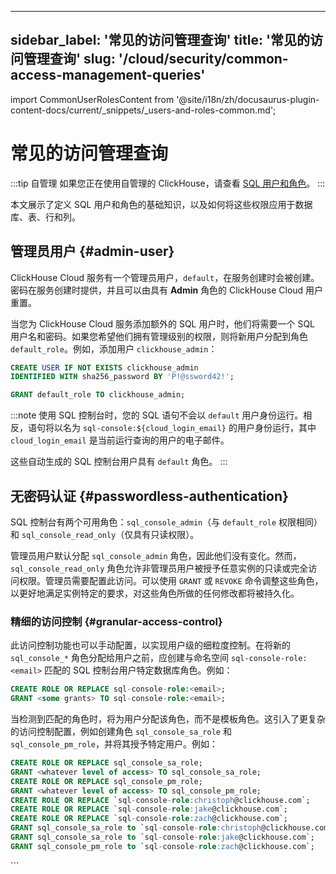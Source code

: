 
---
sidebar_label: '常见的访问管理查询'
title: '常见的访问管理查询'
slug: '/cloud/security/common-access-management-queries'
---

import CommonUserRolesContent from '@site/i18n/zh/docusaurus-plugin-content-docs/current/_snippets/_users-and-roles-common.md';


# 常见的访问管理查询

:::tip 自管理
如果您正在使用自管理的 ClickHouse，请查看 [SQL 用户和角色](/guides/sre/user-management/index.md)。
:::

本文展示了定义 SQL 用户和角色的基础知识，以及如何将这些权限应用于数据库、表、行和列。

## 管理员用户 {#admin-user}

ClickHouse Cloud 服务有一个管理员用户，`default`，在服务创建时会被创建。密码在服务创建时提供，并且可以由具有 **Admin** 角色的 ClickHouse Cloud 用户重置。

当您为 ClickHouse Cloud 服务添加额外的 SQL 用户时，他们将需要一个 SQL 用户名和密码。如果您希望他们拥有管理级别的权限，则将新用户分配到角色 `default_role`。例如，添加用户 `clickhouse_admin`：

```sql
CREATE USER IF NOT EXISTS clickhouse_admin
IDENTIFIED WITH sha256_password BY 'P!@ssword42!';
```

```sql
GRANT default_role TO clickhouse_admin;
```

:::note
使用 SQL 控制台时，您的 SQL 语句不会以 `default` 用户身份运行。相反，语句将以名为 `sql-console:${cloud_login_email}` 的用户身份运行，其中 `cloud_login_email` 是当前运行查询的用户的电子邮件。

这些自动生成的 SQL 控制台用户具有 `default` 角色。
:::

## 无密码认证 {#passwordless-authentication}

SQL 控制台有两个可用角色：`sql_console_admin`（与 `default_role` 权限相同）和 `sql_console_read_only`（仅具有只读权限）。

管理员用户默认分配 `sql_console_admin` 角色，因此他们没有变化。然而，`sql_console_read_only` 角色允许非管理员用户被授予任意实例的只读或完全访问权限。管理员需要配置此访问。可以使用 `GRANT` 或 `REVOKE` 命令调整这些角色，以更好地满足实例特定的要求，对这些角色所做的任何修改都将被持久化。

### 精细的访问控制 {#granular-access-control}

此访问控制功能也可以手动配置，以实现用户级的细粒度控制。在将新的 `sql_console_*` 角色分配给用户之前，应创建与命名空间 `sql-console-role:<email>` 匹配的 SQL 控制台用户特定数据库角色。例如：

```sql
CREATE ROLE OR REPLACE sql-console-role:<email>;
GRANT <some grants> TO sql-console-role:<email>;
```

当检测到匹配的角色时，将为用户分配该角色，而不是模板角色。这引入了更复杂的访问控制配置，例如创建角色 `sql_console_sa_role` 和 `sql_console_pm_role`，并将其授予特定用户。例如：

```sql
CREATE ROLE OR REPLACE sql_console_sa_role;
GRANT <whatever level of access> TO sql_console_sa_role;
CREATE ROLE OR REPLACE sql_console_pm_role;
GRANT <whatever level of access> TO sql_console_pm_role;
CREATE ROLE OR REPLACE `sql-console-role:christoph@clickhouse.com`;
CREATE ROLE OR REPLACE `sql-console-role:jake@clickhouse.com`;
CREATE ROLE OR REPLACE `sql-console-role:zach@clickhouse.com`;
GRANT sql_console_sa_role to `sql-console-role:christoph@clickhouse.com`;
GRANT sql_console_sa_role to `sql-console-role:jake@clickhouse.com`;
GRANT sql_console_pm_role to `sql-console-role:zach@clickhouse.com`;
```

<CommonUserRolesContent />
```
